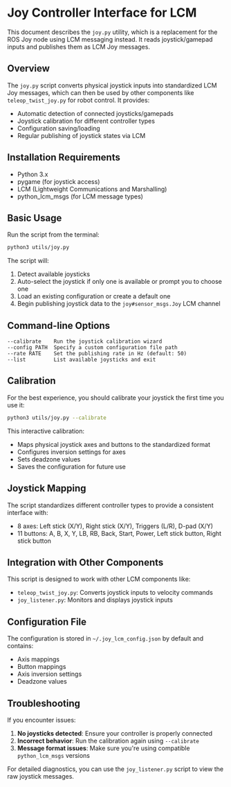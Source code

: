# Joy Controller Interface for LCM

This document describes the `joy.py` utility, which is a replacement for the ROS Joy node using LCM messaging instead. It reads joystick/gamepad inputs and publishes them as LCM Joy messages.

## Overview

The `joy.py` script converts physical joystick inputs into standardized LCM Joy messages, which can then be used by other components like `teleop_twist_joy.py` for robot control. It provides:

- Automatic detection of connected joysticks/gamepads
- Joystick calibration for different controller types
- Configuration saving/loading
- Regular publishing of joystick states via LCM

## Installation Requirements

- Python 3.x
- pygame (for joystick access)
- LCM (Lightweight Communications and Marshalling)
- python_lcm_msgs (for LCM message types)

## Basic Usage

Run the script from the terminal:

```bash
python3 utils/joy.py
```

The script will:
1. Detect available joysticks
2. Auto-select the joystick if only one is available or prompt you to choose one
3. Load an existing configuration or create a default one
4. Begin publishing joystick data to the `joy#sensor_msgs.Joy` LCM channel

## Command-line Options

```
--calibrate    Run the joystick calibration wizard
--config PATH  Specify a custom configuration file path
--rate RATE    Set the publishing rate in Hz (default: 50)
--list         List available joysticks and exit
```

## Calibration

For the best experience, you should calibrate your joystick the first time you use it:

```bash
python3 utils/joy.py --calibrate
```

This interactive calibration:
- Maps physical joystick axes and buttons to the standardized format
- Configures inversion settings for axes
- Sets deadzone values
- Saves the configuration for future use

## Joystick Mapping

The script standardizes different controller types to provide a consistent interface with:

- 8 axes: Left stick (X/Y), Right stick (X/Y), Triggers (L/R), D-pad (X/Y)
- 11 buttons: A, B, X, Y, LB, RB, Back, Start, Power, Left stick button, Right stick button

## Integration with Other Components

This script is designed to work with other LCM components like:

- `teleop_twist_joy.py`: Converts joystick inputs to velocity commands
- `joy_listener.py`: Monitors and displays joystick inputs

## Configuration File

The configuration is stored in `~/.joy_lcm_config.json` by default and contains:
- Axis mappings
- Button mappings 
- Axis inversion settings
- Deadzone values

## Troubleshooting

If you encounter issues:

1. **No joysticks detected**: Ensure your controller is properly connected
2. **Incorrect behavior**: Run the calibration again using `--calibrate`
3. **Message format issues**: Make sure you're using compatible `python_lcm_msgs` versions

For detailed diagnostics, you can use the `joy_listener.py` script to view the raw joystick messages.
